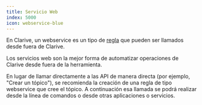 ```yaml
---
title: Servicio Web
index: 5000
icon: webservice-blue
---
```


En Clarive, un webservice es un tipo de [regla](concepts/rule) que pueden ser
llamados desde fuera de Clarive.

Los servicios web son la mejor forma de automatizar operaciones de Clarive desde
fuera de la herramienta.

En lugar de llamar directamente a las API de manera directa (por ejemplo, "Crear
un tópico"), se recomienda la creación de una regla de tipo webservice que cree
el tópico. A continuación esa llamada se podrá realizar desde la línea de comandos
o desde otras aplicaciones o servicios.